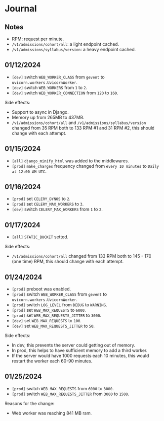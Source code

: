 # Journal

## Notes

- RPM: request per minute.
- `/v1/admissions/cohort/all`: a light endpoint cached.
- `/v1/admissions/syllabus/version`: a heavy endpoint cached.

## 01/12/2024

- `[dev]` switch `WEB_WORKER_CLASS` from `gevent` to `uvicorn.workers.UvicornWorker`.
- `[dev]` switch `WEB_WORKERS` from `1` to `2`.
- `[dev]` switch `WEB_WORKER_CONNECTION` from `120` to `160`.

Side effects:

- Support to async in Django.
- Memory up from 265MB to 437MB.
- `/v1/admissions/cohort/all` and `/v1/admissions/syllabus/version` changed from 35 RPM both to 133 RPM #1 and 31 RPM #2, this should change with each attempt.

## 01/15/2024

- `[all]` `django_minify_html` was added to the middlewares.
- `[prod]` `make_charges` frequency changed from `every 10 minutes` to `Daily at 12:00 AM UTC`.

## 01/16/2024

- `[prod]` set `CELERY_DYNOS` to `2`.
- `[prod]` set `CELERY_MAX_WORKERS` to `3`.
- `[dev]` switch `CELERY_MAX_WORKERS` from `1` to `2`.

## 01/17/2024

- `[all]` `STATIC_BUCKET` setted.

Side effects:

- `/v1/admissions/cohort/all` changed from 133 RPM both to 145 - 170 (one time) RPM, this should change with each attempt.

## 01/24/2024

- `[prod]` preboot was enabled.
- `[prod]` switch `WEB_WORKER_CLASS` from `gevent` to `uvicorn.workers.UvicornWorker`.
- `[prod]` switch `LOG_LEVEL` from `DEBUG` to `WARNING`.
- `[prod]` set `WEB_MAX_REQUESTS` to `6000`.
- `[prod]` set `WEB_MAX_REQUESTS_JITTER` to `3000`.
- `[dev]` set `WEB_MAX_REQUESTS` to `100`.
- `[dev]` set `WEB_MAX_REQUESTS_JITTER` to `50`.

Side effects:

- In dev, this prevents the server could getting out of memory.
- In prod, this helps to have sufficient memory to add a third worker.
- If the server would have 1000 requests each 10 minutes, this would restart the worker each 60-90 minutes.

## 01/25/2024

- `[prod]` switch `WEB_MAX_REQUESTS` from `6000` to `3000`.
- `[prod]` switch `WEB_MAX_REQUESTS_JITTER` from `3000` to `1500`.

Reasons for the change:

- Web worker was reaching 841 MB ram.
